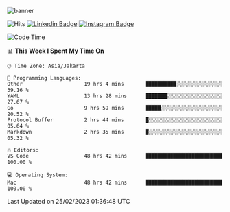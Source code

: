 ![banner](https://readme-typing-svg.herokuapp.com/?lines=Hello,+There!+👋;This+is+ryanbekhen....;Nice+to+meet+you!&center=false)

![Hits](https://hits.seeyoufarm.com/api/count/incr/badge.svg?url=https%3A%2F%2Fgithub.com%2Fryanbekhen%2Fhit-counter&count_bg=%2379C83D&title_bg=%23555555&icon=github.svg&icon_color=%23E7E7E7&title=Provile+views&edge_flat=true)
[![Linkedin Badge](https://img.shields.io/badge/-LinkedIn-0e76a8?style=flat-square&logo=Linkedin&logoColor=white)](https://linkedin.com/in/ryanbekhen)
[![Instagram Badge](https://img.shields.io/badge/-Instagram-e4405f?style=flat-square&logo=Instagram&logoColor=white)](https://instagram.com/ryanbekhen.dev/)

<!--START_SECTION:waka-->
![Code Time](http://img.shields.io/badge/Code%20Time-100%20hrs%2050%20mins-blue)

📊 **This Week I Spent My Time On** 

```text
🕑︎ Time Zone: Asia/Jakarta

💬 Programming Languages: 
Other                    19 hrs 4 mins       ██████████░░░░░░░░░░░░░░░   39.16 % 
YAML                     13 hrs 28 mins      ███████░░░░░░░░░░░░░░░░░░   27.67 % 
Go                       9 hrs 59 mins       █████░░░░░░░░░░░░░░░░░░░░   20.52 % 
Protocol Buffer          2 hrs 44 mins       █░░░░░░░░░░░░░░░░░░░░░░░░   05.64 % 
Markdown                 2 hrs 35 mins       █░░░░░░░░░░░░░░░░░░░░░░░░   05.32 % 

🔥 Editors: 
VS Code                  48 hrs 42 mins      █████████████████████████   100.00 % 

💻 Operating System: 
Mac                      48 hrs 42 mins      █████████████████████████   100.00 % 
```


 Last Updated on 25/02/2023 01:36:48 UTC
<!--END_SECTION:waka-->
